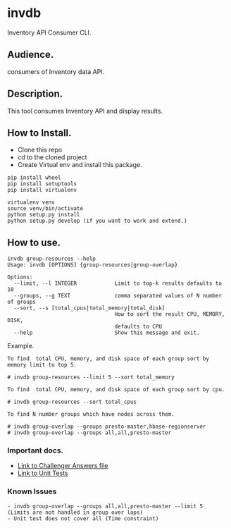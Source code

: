 # invdb
Inventory API Consumer CLI.
 
## Audience.
consumers of Inventory data API.

## Description.
This tool consumes Inventory API and display results.

## How to Install.

- Clone this repo
- cd to the cloned project
- Create Virtual env and install this package.

```
pip install wheel
pip install setuptools
pip install virtualenv

virtualenv venv
source venv/bin/activate
python setup.py install 
python setup.py develop (if you want to work and extend.)
```

## How to use.

```
invdb group-resources --help
Usage: invdb [OPTIONS] {group-resources|group-overlap}

Options:
  --limit, --l INTEGER            Limit to top-k results defaults to 10
  --groups, --g TEXT              comma separated values of N number of groups
  --sort, --s [total_cpus|total_memory|total_disk]
                                  How to sort the result CPU, MEMORY, DISK,
                                  defaults to CPU
  --help                          Show this message and exit.

```

Example.

```
To find  total CPU, memory, and disk space of each group sort by memory limit to top 5.

# invdb group-resources --limit 5 --sort total_memory

To find  total CPU, memory, and disk space of each group sort by cpu.

# invdb group-resources --sort total_cpus

To find N number groups which have nodes across them.

# invdb group-overlap --groups presto-master,hbase-regionserver
# invdb group-overlap --groups all,all,presto-master

```

### Important docs.
- [Link to Challenger Answers file](./challenge_answer.md)
- [Link to Unit Tests](./tests)

### Known Issues
```
- invdb group-overlap --groups all,all,presto-master --limit 5
(Limits are not handled in group over laps)
- Unit test does not cover all (Time constraint)

```
